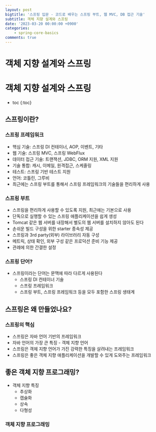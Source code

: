 ```yaml
---
layout: post
bigtitle: '스프링 입문 - 코드로 배우는 스프링 부트, 웹 MVC, DB 접근 기술'
subtitle: 객체 지향 설계와 스프링
date: '2023-03-20 00:00:00 +0900'
categories:
    - spring-core-basics
comments: true
---
```


# 객체 지향 설계와 스프링

# 객체 지향 설계와 스프링
* toc
{:toc}

## 스프링이란?

### 스프링 프레임워크
+ 핵심 기술: 스프링 DI 컨테이너, AOP, 이벤트, 기타
+ 웹 기술: 스프링 MVC, 스프링 WebFlux
+ 데이터 접근 기술: 트랜잭션, JDBC, ORM 지원, XML 지원
+ 기술 통합: 캐시, 이메일, 원격접근, 스케줄링
+ 테스트: 스프링 기반 테스트 지원
+ 언어: 코틀린, 그루비
+ 최근에는 스프링 부트를 통해서 스프링 프레임워크의 기술들을 편리하게 사용

### 스프링 부트
+ 스프링을 편리하게 사용할 수 있도록 지원, 최근에는 기본으로 사용
+ 단독으로 실행할 수 있는 스프링 애플리케이션을 쉽게 생성
+ Tomcat 같은 웹 서버를 내장해서 별도의 웹 서버를 설치하지 않아도 된다
+ 손쉬운 빌드 구성을 위한 starter 종속성 제공
+ 스프링과 3rd party(외부) 라이브러리 자동 구성
+ 메트릭, 상태 확인, 외부 구성 같은 프로덕션 준비 기능 제공
+ 관례에 의한 간결한 설정

### 스프링 단어?
+ 스프링이라는 단어는 문맥에 따라 다르게 사용된다
  + 스프링 DI 컨테이너 기술
  + 스프링 프레임워크
  + 스프링 부트, 스프링 프레임워크 등을 모두 포함한 스프링 생태계

## 스프링은 왜 만들었나요?

### 스프링의 핵심
+ 스프링은 자바 언어 기반의 프레임워크
+ 자바 언어의 가장 큰 특징 - 객체 지향 언어
+ 스프링은 객체 지향 언어가 가진 강력한 특징을 살려내는 프레임워크
+ 스프링은 좋은 객체 지향 애플리케이션을 개발할 수 있게 도와주는 프레임워크

## 좋은 객체 지향 프로그래밍?
+ 객체 지향 특징
  + 추상화
  + 캡슐화
  + 상속
  + 다형성

### 객체 지향 프로그래밍
